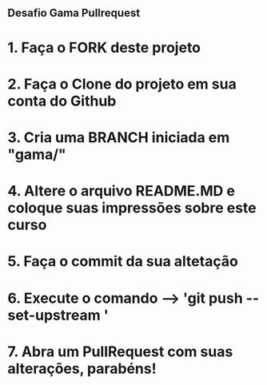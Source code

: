 ## Desafio Gama Pullrequest
# 1. Faça o FORK deste projeto
# 2. Faça o Clone do projeto em sua conta do Github
# 3. Cria uma BRANCH iniciada em "gama/"
# 4. Altere o arquivo README.MD e coloque suas impressões sobre este curso
# 5. Faça o commit da sua altetação
# 6. Execute o comando --> 'git push --set-upstream <remote> <branch>'
# 7. Abra um PullRequest com suas alterações, parabéns!

